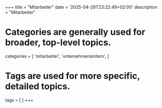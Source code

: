 +++
title = "Mitarbeiter"
date = '2025-04-28T23:22:49+02:00'
description = "Mitarbeiter"
# Categories are generally used for broader, top-level topics.
categories = [
 'mitarbeiter',
 'unternehmensintern',
]
# Tags are used for more specific, detailed topics.
tags = [
]
+++
